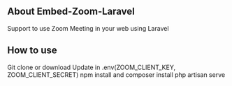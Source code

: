 ## About Embed-Zoom-Laravel

Support to use Zoom Meeting in your web using Laravel

## How to use
Git clone or download
Update in .env(ZOOM_CLIENT_KEY, ZOOM_CLIENT_SECRET)
npm install and composer install
php artisan serve

